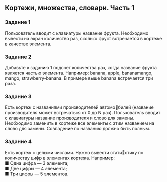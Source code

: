 ## Кортежи, множества, словари. Часть 1
### Задание 1
Пользователь вводит с клавиатуры название фрукта. 
Необходимо вывести на экран количество раз, сколько 
фрукт встречается в кортеже в качестве элемента.
### Задание 2
Добавьте к заданию 1 подсчет количества раз, когда 
название фрукта является частью элемента. Например: 
banana, apple, bananamango, mango, strawberry-banana.
В примере выше banana встречается три раза.
### Задание 3
Есть кортеж с названиями производителей автомобилей (название производителя может встречаться от 0 
до N раз). Пользователь вводит с клавиатуры название 
производителя и слово для замены. Необходимо заменить 
в кортеже все элементы с этим названием на слово для 
замены. Совпадение по названию должно быть полным.

### Задание 4
Есть кортеж с целыми числами. Нужно вывести статистику по количеству цифр в элементах кортежа. Например: <br/>
■ Одна цифра — 3 элемента;<br/>
■ Две цифры — 4 элемента;<br/>
■ Три цифры — 5 элементов.
